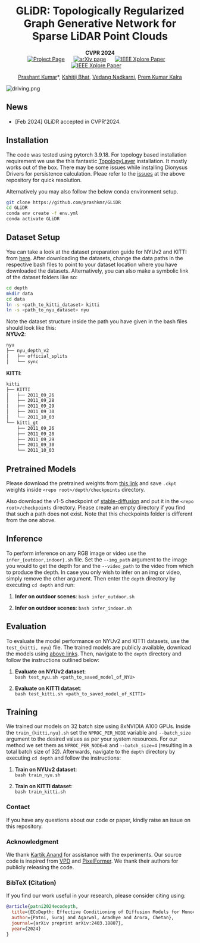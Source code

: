 <div align="center">
<h1>GLiDR: Topologically Regularized Graph Generative Network for Sparse LiDAR Point Clouds</h1>

**CVPR 2024**  
<a href='https://kshitijbhat.github.io/glidr/' style="margin-right: 20px;"><img src='https://img.shields.io/badge/Project Page-GLiDR-darkgreen' alt='Project Page'></a>
<a href="https://arxiv.org/abs/2312.00068" style="margin-right: 20px;"><img src='https://img.shields.io/badge/Paper-arXiv-maroon' alt='arXiv page'></a>
<a href="https://arxiv.org/abs/2312.00068" style="margin-right: 20px;"><img src='https://img.shields.io/badge/Paper-CvF-blue' alt='IEEE Xplore Paper'></a>
<a href="https://arxiv.org/abs/2312.00068" style="margin-right: 20px;"><img src='https://img.shields.io/badge/Supplementary-CvF-blue' alt='IEEE Xplore Paper'></a>

[Prashant Kumar](https://prashkmr.github.io)\*,
[Kshitij Bhat](https://prashkmr.github.io),
[Vedang Nadkarni](https://scholar.google.com/citations?user=seg1E8AAAAAJ&hl=en),
[Prem Kumar Kalra](https://www.cse.iitd.ac.in/~pkalra/)<br/>

</div>

![driving.png](assets/driving.png)



## News
- [Feb 2024] GLiDR accepted in CVPR'2024.


## Installation
The code was tested using pytorch 3.9.18. 
For topology based installation requirement we use the this fantastic [TopologyLayer](https://github.com/bruel-gabrielsson/TopologyLayer) installation. It mostly works out of the box. There may be some issues while installing Dionysus Drivers for persistence calculation. Pleae refer to the [issues](https://github.com/bruel-gabrielsson/TopologyLayer/issues) at the above repository for quick resolution.

Alternatively you may also follow the below conda environment setup.
``` bash
git clone https://github.com/prashkmr/GLiDR
cd GLiDR
conda env create -f env.yml
conda activate GLiDR
```


## Dataset Setup
You can take a look at the dataset preparation guide for NYUv2 and KITTI from [here](https://github.com/cleinc/bts). After downloading the datasets, change the data paths in the respective bash files to point to your dataset location where you have downloaded the datasets. Alternatively, you can also make a symbolic link of the dataset folders like so:
``` bash
cd depth
mkdir data
cd data
ln -s <path_to_kitti_dataset> kitti
ln -s <path_to_nyu_dataset> nyu
```
Note the dataset structure inside the path you have given in the bash files should look like this:  
**NYUv2**: 
``` bash
nyu
├── nyu_depth_v2
│   ├── official_splits
│   └── sync
```
**KITTI**: 
``` bash
kitti
├── KITTI
│   ├── 2011_09_26
│   ├── 2011_09_28
│   ├── 2011_09_29
│   ├── 2011_09_30
│   └── 2011_10_03
└── kitti_gt
    ├── 2011_09_26
    ├── 2011_09_28
    ├── 2011_09_29
    ├── 2011_09_30
    └── 2011_10_03
```

## Pretrained Models

Please download the pretrained weights from [this link](https://drive.google.com/drive/folders/1BVWLrdHw0bfsuzzL62S7xpWmmqgvysxd?usp=sharing) and save `.ckpt` weights inside `<repo root>/depth/checkpoints` directory.

Also download the v1-5 checkpoint of [stable-diffusion](https://github.com/runwayml/stable-diffusion) and put it in the `<repo root>/checkpoints` directory. Please create an empty directory if you find that such a path does not exist. Note that this checkpoints folder is different from the one above. 

## Inference

To perform inference on any RGB image or video use the `infer_{outdoor,indoor}.sh` file. Set the `--img_path` argument to the image you would to get the depth for and the `--video_path` to the video from which to produce the depth. In case you only wish to infer on an img or video, simply remove the other argument. Then enter the `depth` directory by executing `cd depth` and run:

1. **Infer on outdoor scenes**:
`bash infer_outdoor.sh`

2. **Infer on outdoor scenes**:
`bash infer_indoor.sh`

## Evaluation
To evaluate the model performance on NYUv2 and KITTI datasets, use the `test_{kitti, nyu}` file. The trained models are publicly available, download the models using [above links](#pretrained-models). Then, navigate to the `depth` directory and follow the instructions outlined below:

1. **Evaluate on NYUv2 dataset**:  
`bash test_nyu.sh <path_to_saved_model_of_NYU>`  

2. **Evaluate on KITTI dataset**:  
`bash test_kitti.sh <path_to_saved_model_of_KITTI>`

## Training 
We trained our models on 32 batch size using 8xNVIDIA A100 GPUs. Inside the `train_{kitti,nyu}.sh` set the `NPROC_PER_NODE` variable and `--batch_size` argument to the desired values as per your system resources. For our method we set them as `NPROC_PER_NODE=8` and `--batch_size=4` (resulting in a total batch size of 32). Afterwards, navigate to the `depth` directory by executing `cd depth` and follow the instructions:

1. **Train on NYUv2 dataset**:  
`bash train_nyu.sh`  

1. **Train on KITTI dataset**:  
`bash train_kitti.sh`

### Contact
If you have any questions about our code or paper, kindly raise an issue on this repository.

### Acknowledgment
We thank [Kartik Anand](https://github.com/k-styles) for assistance with the experiments. 
Our source code is inspired from [VPD](https://github.com/wl-zhao/VPD) and [PixelFormer](https://github.com/ashutosh1807/PixelFormer). We thank their authors for publicly releasing the code.

### BibTeX (Citation)
If you find our work useful in your research, please consider citing using:
``` bibtex
@article{patni2024ecodepth,
  title={ECoDepth: Effective Conditioning of Diffusion Models for Monocular Depth Estimation},
  author={Patni, Suraj and Agarwal, Aradhye and Arora, Chetan},
  journal={arXiv preprint arXiv:2403.18807},
  year={2024}
}
```
